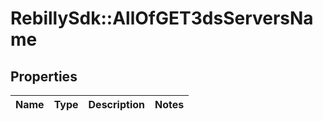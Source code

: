 # RebillySdk::AllOfGET3dsServersName

## Properties
Name | Type | Description | Notes
------------ | ------------- | ------------- | -------------

